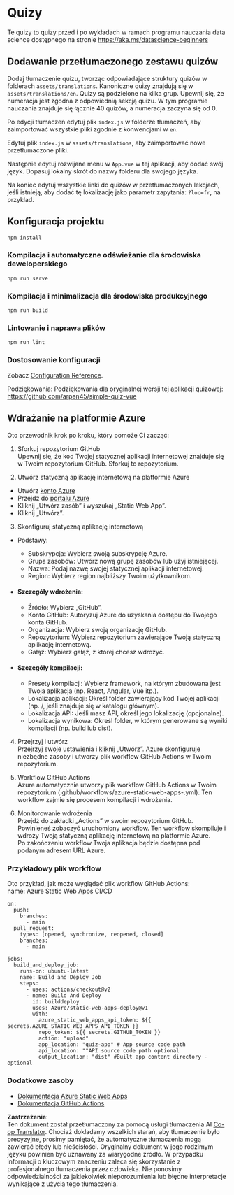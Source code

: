 <!--
CO_OP_TRANSLATOR_METADATA:
{
  "original_hash": "e92c33ea498915a13c9aec162616db18",
  "translation_date": "2025-08-24T22:13:00+00:00",
  "source_file": "quiz-app/README.md",
  "language_code": "pl"
}
-->
# Quizy

Te quizy to quizy przed i po wykładach w ramach programu nauczania data science dostępnego na stronie https://aka.ms/datascience-beginners

## Dodawanie przetłumaczonego zestawu quizów

Dodaj tłumaczenie quizu, tworząc odpowiadające struktury quizów w folderach `assets/translations`. Kanoniczne quizy znajdują się w `assets/translations/en`. Quizy są podzielone na kilka grup. Upewnij się, że numeracja jest zgodna z odpowiednią sekcją quizu. W tym programie nauczania znajduje się łącznie 40 quizów, a numeracja zaczyna się od 0.

Po edycji tłumaczeń edytuj plik `index.js` w folderze tłumaczeń, aby zaimportować wszystkie pliki zgodnie z konwencjami w `en`.

Edytuj plik `index.js` w `assets/translations`, aby zaimportować nowe przetłumaczone pliki.

Następnie edytuj rozwijane menu w `App.vue` w tej aplikacji, aby dodać swój język. Dopasuj lokalny skrót do nazwy folderu dla swojego języka.

Na koniec edytuj wszystkie linki do quizów w przetłumaczonych lekcjach, jeśli istnieją, aby dodać tę lokalizację jako parametr zapytania: `?loc=fr`, na przykład.

## Konfiguracja projektu

```
npm install
```

### Kompilacja i automatyczne odświeżanie dla środowiska deweloperskiego

```
npm run serve
```

### Kompilacja i minimalizacja dla środowiska produkcyjnego

```
npm run build
```

### Lintowanie i naprawa plików

```
npm run lint
```

### Dostosowanie konfiguracji

Zobacz [Configuration Reference](https://cli.vuejs.org/config/).

Podziękowania: Podziękowania dla oryginalnej wersji tej aplikacji quizowej: https://github.com/arpan45/simple-quiz-vue

## Wdrażanie na platformie Azure

Oto przewodnik krok po kroku, który pomoże Ci zacząć:

1. Sforkuj repozytorium GitHub  
Upewnij się, że kod Twojej statycznej aplikacji internetowej znajduje się w Twoim repozytorium GitHub. Sforkuj to repozytorium.

2. Utwórz statyczną aplikację internetową na platformie Azure  
- Utwórz [konto Azure](http://azure.microsoft.com)  
- Przejdź do [portalu Azure](https://portal.azure.com)  
- Kliknij „Utwórz zasób” i wyszukaj „Static Web App”.  
- Kliknij „Utwórz”.

3. Skonfiguruj statyczną aplikację internetową  
- Podstawy:  
  - Subskrypcja: Wybierz swoją subskrypcję Azure.  
  - Grupa zasobów: Utwórz nową grupę zasobów lub użyj istniejącej.  
  - Nazwa: Podaj nazwę swojej statycznej aplikacji internetowej.  
  - Region: Wybierz region najbliższy Twoim użytkownikom.

- #### Szczegóły wdrożenia:  
  - Źródło: Wybierz „GitHub”.  
  - Konto GitHub: Autoryzuj Azure do uzyskania dostępu do Twojego konta GitHub.  
  - Organizacja: Wybierz swoją organizację GitHub.  
  - Repozytorium: Wybierz repozytorium zawierające Twoją statyczną aplikację internetową.  
  - Gałąź: Wybierz gałąź, z której chcesz wdrożyć.

- #### Szczegóły kompilacji:  
  - Presety kompilacji: Wybierz framework, na którym zbudowana jest Twoja aplikacja (np. React, Angular, Vue itp.).  
  - Lokalizacja aplikacji: Określ folder zawierający kod Twojej aplikacji (np. /, jeśli znajduje się w katalogu głównym).  
  - Lokalizacja API: Jeśli masz API, określ jego lokalizację (opcjonalne).  
  - Lokalizacja wynikowa: Określ folder, w którym generowane są wyniki kompilacji (np. build lub dist).

4. Przejrzyj i utwórz  
Przejrzyj swoje ustawienia i kliknij „Utwórz”. Azure skonfiguruje niezbędne zasoby i utworzy plik workflow GitHub Actions w Twoim repozytorium.

5. Workflow GitHub Actions  
Azure automatycznie utworzy plik workflow GitHub Actions w Twoim repozytorium (.github/workflows/azure-static-web-apps-<name>.yml). Ten workflow zajmie się procesem kompilacji i wdrożenia.

6. Monitorowanie wdrożenia  
Przejdź do zakładki „Actions” w swoim repozytorium GitHub.  
Powinieneś zobaczyć uruchomiony workflow. Ten workflow skompiluje i wdroży Twoją statyczną aplikację internetową na platformie Azure.  
Po zakończeniu workflow Twoja aplikacja będzie dostępna pod podanym adresem URL Azure.

### Przykładowy plik workflow

Oto przykład, jak może wyglądać plik workflow GitHub Actions:  
name: Azure Static Web Apps CI/CD  
```
on:
  push:
    branches:
      - main
  pull_request:
    types: [opened, synchronize, reopened, closed]
    branches:
      - main

jobs:
  build_and_deploy_job:
    runs-on: ubuntu-latest
    name: Build and Deploy Job
    steps:
      - uses: actions/checkout@v2
      - name: Build And Deploy
        id: builddeploy
        uses: Azure/static-web-apps-deploy@v1
        with:
          azure_static_web_apps_api_token: ${{ secrets.AZURE_STATIC_WEB_APPS_API_TOKEN }}
          repo_token: ${{ secrets.GITHUB_TOKEN }}
          action: "upload"
          app_location: "quiz-app" # App source code path
          api_location: ""API source code path optional
          output_location: "dist" #Built app content directory - optional
```

### Dodatkowe zasoby  
- [Dokumentacja Azure Static Web Apps](https://learn.microsoft.com/azure/static-web-apps/getting-started)  
- [Dokumentacja GitHub Actions](https://docs.github.com/actions/use-cases-and-examples/deploying/deploying-to-azure-static-web-app)  

**Zastrzeżenie**:  
Ten dokument został przetłumaczony za pomocą usługi tłumaczenia AI [Co-op Translator](https://github.com/Azure/co-op-translator). Chociaż dokładamy wszelkich starań, aby tłumaczenie było precyzyjne, prosimy pamiętać, że automatyczne tłumaczenia mogą zawierać błędy lub nieścisłości. Oryginalny dokument w jego rodzimym języku powinien być uznawany za wiarygodne źródło. W przypadku informacji o kluczowym znaczeniu zaleca się skorzystanie z profesjonalnego tłumaczenia przez człowieka. Nie ponosimy odpowiedzialności za jakiekolwiek nieporozumienia lub błędne interpretacje wynikające z użycia tego tłumaczenia.